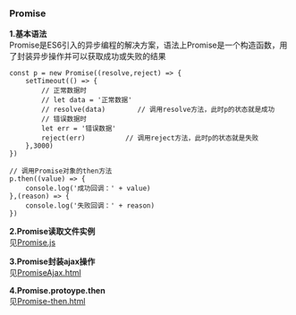### Promise
**1.基本语法**  
Promise是ES6引入的异步编程的解决方案，语法上Promise是一个构造函数，用了封装异步操作并可以获取成功或失败的结果
```
const p = new Promise((resolve,reject) => {
    setTimeout(() => {
        // 正常数据时
        // let data = '正常数据'
        // resolve(data)        // 调用resolve方法，此时p的状态就是成功
        // 错误数据时
        let err = '错误数据'
        reject(err)          // 调用reject方法，此时p的状态就是失败
    },3000)
})

// 调用Promise对象的then方法
p.then((value) => {
    console.log('成功回调：' + value)
},(reason) => {
    console.log('失败回调：' + reason)
})
```
**2.Promise读取文件实例**  
见[Promise.js](../Promise.js)

**3.Promise封装ajax操作**  
见[PromiseAjax.html](../PromiseAjax.html)  

**4.Promise.protoype.then**  
见[Promise-then.html](../Promise-then.html)  
